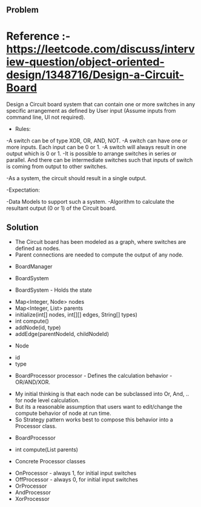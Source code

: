 ## Problem

# Reference :- https://leetcode.com/discuss/interview-question/object-oriented-design/1348716/Design-a-Circuit-Board

Design a Circuit board system that can contain one or more switches in any specific arrangement as defined by User
input (Assume inputs from command line, UI not required).

* Rules:

-A switch can be of type XOR, OR, AND, NOT. -A switch can have one or more inputs. Each input can be 0 or 1. -A switch
will always result in one output which is 0 or 1. -It is possible to arrange switches in series or parallel. And there
can be intermediate switches such that inputs of switch is coming from output to other switches.

-As a system, the circuit should result in a single output.

-Expectation:

-Data Models to support such a system. -Algorithm to calculate the resultant output (0 or 1) of the Circuit board.

## Solution

- The Circuit board has been modeled as a graph, where switches are defined as nodes.
- Parent connections are needed to compute the output of any node.

* BoardManager

- BoardSystem

* BoardSystem - Holds the state

- Map<Integer, Node> nodes
- Map<Integer, List<Integer>> parents
- initialize(int[] nodes, int[][] edges, String[] types)
- int compute()
- addNode(id, type)
- addEdge(parentNodeId, childNodeId)

* Node

- id
- type

* BoardProcessor processor - Defines the calculation behavior - OR/AND/XOR.

- My initial thinking is that each node can be subclassed into Or, And, .. for node level calculation.
- But its a reasonable assumption that users want to edit/change the compute behavior of node at run time.
- So Strategy pattern works best to compose this behavior into a Processor class.

* BoardProcessor

- int compute(List<Node> parents)

* Concrete Processor classes

- OnProcessor - always 1, for initial input switches
- OffProcessor - always 0, for initial input switches
- OrProcessor
- AndProcessor
- XorProcessor 